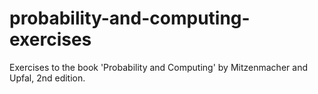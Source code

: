 # probability-and-computing-exercises

Exercises to the book 'Probability and Computing' by Mitzenmacher and Upfal, 
2nd edition.
